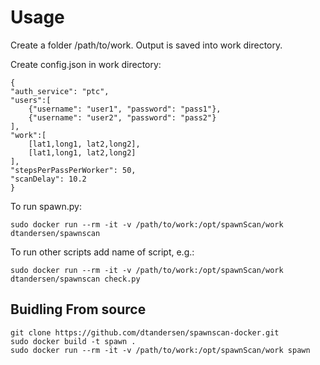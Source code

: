 # Usage

Create a folder /path/to/work. Output is saved into work directory. 

Create config.json in work directory:

    {
	"auth_service": "ptc",
	"users":[
		{"username": "user1", "password": "pass1"},
		{"username": "user2", "password": "pass2"}
	],
	"work":[
		[lat1,long1, lat2,long2],
		[lat1,long1, lat2,long2]
	],
	"stepsPerPassPerWorker": 50,
	"scanDelay": 10.2
    }

To run spawn.py:

    sudo docker run --rm -it -v /path/to/work:/opt/spawnScan/work dtandersen/spawnscan

To run other scripts add name of script, e.g.:

    sudo docker run --rm -it -v /path/to/work:/opt/spawnScan/work dtandersen/spawnscan check.py

## Buidling From source

    git clone https://github.com/dtandersen/spawnscan-docker.git
    sudo docker build -t spawn .
    sudo docker run --rm -it -v /path/to/work:/opt/spawnScan/work spawn



